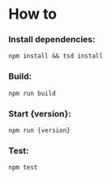 # How to

### Install dependencies:
```
npm install && tsd install
```

### Build:
```
npm run build
```

### Start {version}:
```
npm run {version}
```

### Test:
```
npm test
```

